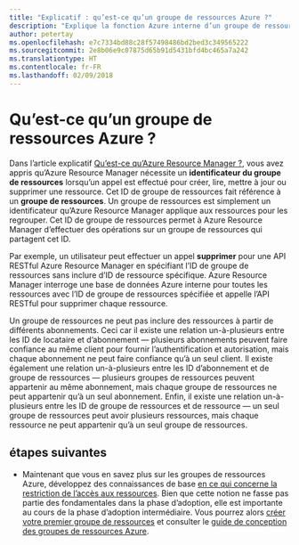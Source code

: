 ```yaml
---
title: "Explicatif : qu’est-ce qu’un groupe de ressources Azure ?"
description: "Explique la fonction Azure interne d’un groupe de ressources"
author: petertay
ms.openlocfilehash: e7c7334bd88c28f57498486bd2bed3c349565222
ms.sourcegitcommit: 2e8b06e9c07875d65b91d5431bfd4bc465a7a242
ms.translationtype: HT
ms.contentlocale: fr-FR
ms.lasthandoff: 02/09/2018
---
```

# <a name="what-is-an-azure-resource-group"></a>Qu’est-ce qu’un groupe de ressources Azure ?

Dans l’article explicatif [Qu’est-ce qu’Azure Resource Manager ?](resource-manager-explainer.md), vous avez appris qu’Azure Resource Manager nécessite un **identificateur du groupe de ressources** lorsqu’un appel est effectué pour créer, lire, mettre à jour ou supprimer une ressource. Cet ID de groupe de ressources fait référence à un **groupe de ressources**. Un groupe de ressources est simplement un identificateur qu’Azure Resource Manager applique aux ressources pour les regrouper. Cet ID de groupe de ressources permet à Azure Resource Manager d’effectuer des opérations sur un groupe de ressources qui partagent cet ID.

Par exemple, un utilisateur peut effectuer un appel **supprimer** pour une API RESTful Azure Resource Manager en spécifiant l’ID de groupe de ressources sans inclure d’ID de ressource spécifique. Azure Resource Manager interroge une base de données Azure interne pour toutes les ressources avec l’ID de groupe de ressources spécifiée et appelle l’API RESTful pour supprimer chaque ressource.

Un groupe de ressources ne peut pas inclure des ressources à partir de différents abonnements. Ceci car il existe une relation un-à-plusieurs entre les ID de locataire et d’abonnement &mdash; plusieurs abonnements peuvent faire confiance au même client pour fournir l’authentification et autorisation, mais chaque abonnement ne peut faire confiance qu’à un seul client. Il existe également une relation un-à-plusieurs entre les ID d’abonnement et de groupe de ressources &mdash; plusieurs groupes de ressources peuvent appartenir au même abonnement, mais chaque groupe de ressources ne peut appartenir qu’à un seul abonnement. Enfin, il existe une relation un-à-plusieurs entre les ID de groupe de ressources et de ressource &mdash; un seul groupe de ressources peut avoir plusieurs ressources, mais chaque ressource ne peut appartenir qu’à un seul groupe de ressources.

## <a name="next-steps"></a>étapes suivantes

* Maintenant que vous en savez plus sur les groupes de ressources Azure, développez des connaissances de base [en ce qui concerne la restriction de l’accès aux ressources](/azure/active-directory/active-directory-understanding-resource-access?toc=/azure/architecture/cloud-adoption-guide/toc.json). Bien que cette notion ne fasse pas partie des fondamentales dans la phase d’adoption, elle est importante au cours de la phase d’adoption intermédiaire. Vous pourrez alors [créer votre premier groupe de ressources](/azure/azure-resource-manager/resource-group-portal?toc=/azure/architecture/cloud-adoption-guide/toc.json) et consulter le [guide de conception des groupes de ressources Azure](resource-group.md).
